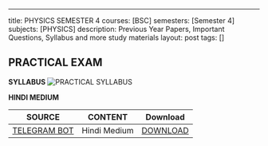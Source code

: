 ---
title: PHYSICS SEMESTER 4
courses: [BSC]
semesters: [Semester 4]
subjects: [PHYSICS]
description: Previous Year Papers, Important Questions, Syllabus and more study materials
layout: post
tags: []


## PRACTICAL EXAM
**SYLLABUS**
![PRACTICAL SYLLABUS](https://assets.edumate.life/dl/id/202/physics-semester-4-practical-syllabus.jpg)

**HINDI MEDIUM**

| SOURCE   | CONTENT | Download |
|----------|---------|----------|
|[TELEGRAM BOT](https://t.me/Rajasthan_UniversityBot) | Hindi Medium | [DOWNLOAD](https://drive.google.com/uc?id=1Rh142NdAe6btBylZ0Ok47zYo96y80Dyn&export=download)|
